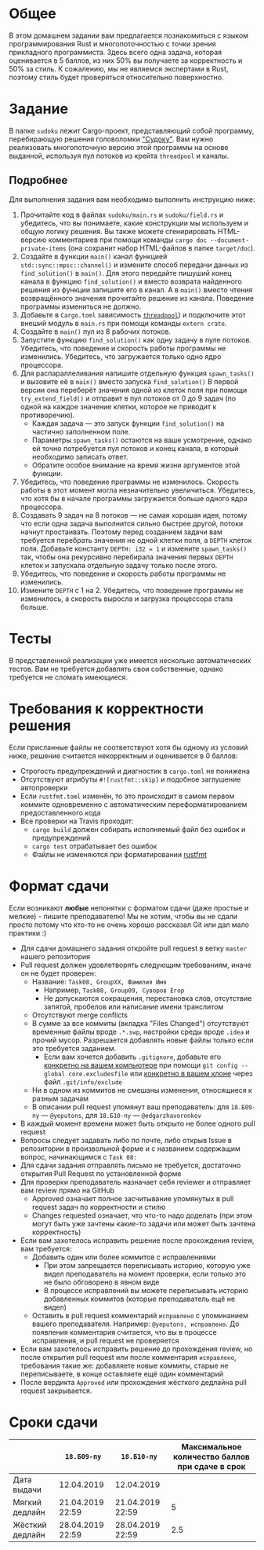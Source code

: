 # Общее

В этом домашнем задании вам предлагается познакомиться с языком программирования Rust и многопоточностью с точки зрения прикладного программиста.
Здесь всего одна задача, которая оценивается в 5 баллов, из них 50% вы получаете за корректность и 50% за стиль.
К сожалению, мы не являемся экспертами в Rust, поэтому стиль будет проверяться относительно поверхностно.

# Задание

В папке `sudoku` лежит Cargo-проект, представляющий собой программу, перебирающую решения головоломки ["Судоку"](https://ru.wikipedia.org/wiki/%D0%A1%D1%83%D0%B4%D0%BE%D0%BA%D1%83).
Вам нужно реализовать многопоточную версию этой программы на основе выданной, используя пул потоков из крейта `threadpool` и каналы.

## Подробнее

Для выполнения задания вам необходимо выполнить инструкцию ниже:

1. Прочитайте код в файлах `sudoku/main.rs` и `sudoku/field.rs` и убедитесь, что вы понимаете, какие конструкции мы используем и общую логику решения.
   Вы также можете сгенирировать HTML-версию комментариев при помощи команды `cargo doc --document-private-items`
   (она сохранит набор HTML-файлов в папке `target/doc`).
2. Создайте в функции `main()` канал функцией `std::sync::mpsc::channel()` и измените способ
   передачи данных из `find_solution()` в `main()`.
   Для этого передайте пишуший конец канала в функцию `find_solution()` и вместо возврата
   найденного решения из функции запишите его в канал.
   А в `main()` вместо чтения возвращённого значения прочитайте решение из канала.
   Поведение программы измениться не должно.
3. Добавьте в `Cargo.toml` зависимость [`threadpool`](https://docs.rs/threadpool/1.7.1/threadpool/)) и подключите этот внеший модуль в `main.rs`
   при помощи команды `extern crate`.
4. Создайте в `main()` пул из 8 рабочих потоков.
5. Запустите функцию `find_solution()` как одну задачу в пуле потоков.
   Убедитесь, что поведение и скорость работы программы не изменились.
   Убедитесь, что загружается только одно ядро процессора.
6. Для распараллеливания напишите отдельную функция `spawn_tasks()` и вызовите её в `main()` вместо запуска `find_solution()`
   В первой версии она переберёт значения одной из клеток поля при помощи `try_extend_field()` и
   отправит в пул потоков от 0 до 9 задач (по одной на каждое значение клетки, которое не приводит к противоречию).
   * Каждая задача — это запуск функции `find_solution()` на частично заполненном поле.
   * Параметры `spawn_tasks()` остаются на ваше усмотрение, однако ей точно потребуется пул потоков и конец канала, в который необходимо записать ответ.
   * Обратите особое внимание на время жизни аргументов этой функции.
7. Убедитесь, что поведение программы не изменилось.
   Скорость работы в этот момент могла незначительно увеличиться.
   Убедитесь, что хотя бы в начале программы загружается больше одного ядра процессора.
8. Создавать 9 задач на 8 потоков — не самая хорошая идея, потому что
   если одна задача выполнится сильно быстрее другой, потоки начнут простаивать.
   Поэтому перед созданием задачи вам требуется перебрать значения не одной клетки поля,
   а `DEPTH` клеток поля.
   Добавьте константу `DEPTH: i32 = 1` и измените `spawn_tasks()` так, чтобы она
   рекурсивно перебирала значения первых `DEPTH` клеток и запускала отдельную задачу
   только после этого.
9. Убедитесь, что поведение и скорость работы программы не изменились.
10. Измените `DEPTH` с 1 на 2.
    Убедитесь, что поведение программы не изменилось,
    а скорость выросла и загрузка процессора стала больше.

# Тесты

В представленной реализации уже имеется несколько автоматических тестов.
Вам не требуется добавлять свои собственные, однако требуется не сломать имеющиеся.

# Требования к корректности решения

Если присланные файлы не соответствуют хотя бы одному из условий ниже, решение считается некорректным и оценивается в 0 баллов:

* Строгость предупреждений и диагностик в `cargo.toml` не понижена
* Отсутствуют атрибуты `#![rustfmt::skip]` и подобное заглушение автопроверки
* Если `rustfmt.toml` изменён, то это происходит в самом первом коммите одновременно с автоматическим переформатированием предоставленного кода
* Все проверки на Travis проходят:
  * `cargo build` должен собирать исполняемый файл без ошибок и предупреждений
  * `cargo test` отрабатывает без ошибок
  * Файлы не изменяются при форматировании [rustfmt](https://github.com/rust-lang/rustfmt)

# Формат сдачи
Если возникают **любые** непонятки с форматом сдачи (даже простые и мелкие) - пишите преподавателю!
Мы не хотим, чтобы вы не сдали просто потому что кто-то не очень хорошо рассказал Git или дал мало практики :)

* Для сдачи домашнего задания откройте pull request в ветку `master` нашего репозитория
* Pull request должен удовлетворять следующим требованиям, иначе он не будет проверен:
  * Название: `Task08, GroupXX, Фамилия Имя`
    * Например, `Task08, Group09, Суворов Егор`
    * Не допускаются сокращения, перестановка слов, отсутствие запятой, пробелов или написание имени транслитом
  * Отсутствуют merge conflicts
  * В сумме за все коммиты (вкладка "Files Changed") отсутствуют временные файлы вроде `.*.swp`, настройки среды вроде `.idea` и прочий мусор.
    Разрешается добавлять новые файлы только если это требуется заданием.
    * Если вам хочется добавить `.gitignore`, добавьте его [конкретно на вашем компьютере](https://help.github.com/en/articles/ignoring-files#create-a-global-gitignore)
      при помощи `git config --global core.excludesfile` или [конкретно в вашем клоне](https://help.github.com/en/articles/ignoring-files#explicit-repository-excludes)
      через файл `.git/info/exclude`
  * Ни в одном из коммитов не смешаны изменения, относящиеся к разным задачам
  * В описании pull request упомянут ваш преподаватель:
    для `18.Б09-пу` — `@yeputons`, для `18.Б10-пу` — `@edgarzhavoronkov`
* В каждый момент времени может быть открыто не более одного pull request
* Вопросы следует задавать либо по почте, либо открыв Issue в репозитории в произвольной форме и с названием содержащим вопрос, начинающимся с `Task 08:`
* Для сдачи задания отправлять письмо не требуется, достаточно открытия Pull Request по установленной форме
* Для проверки преподаватель назначает себя reviewer и отправляет вам review прямо на GitHub
  * Approved означает полное засчитывание упомянутых в pull request задач по корректности и стилю
  * Changes requested означает, что что-то надо доделать (при этом могут быть уже зачтены какие-то задачи или может быть зачтена корректность)
* Если вам захотелось исправить решение после прохождения review, вам требуется:
  * Добавить один или более коммитов с исправлениями
    * При этом запрещается переписывать историю, которую уже видел преподаватель на момент проверки, если только это не было обговорено в явном виде
    * В процессе исправлений вы можете переписывать историю добавленных коммитов (которые преподаватель ещё не видел)
  * Оставить в pull request комментарий `исправлено` с упоминанием вашего преподавателя.
    Например: `@yeputons, исправлено`.
    До появления комментария считается, что вы в процессе исправления, и pull request не проверяется
* Если вам захотелось исправить решение до прохождения review, но после открытия pull request или после комментария `исправлено`,
  требования такие же: добавляете новые коммиты, старые не переписываете, в конце оставляете ещё один комментарий
* После вердикта `Approved` или прохождения жёсткого дедлайна pull request закрывается.

# Сроки сдачи
|   | `18.Б09-пу` | `18.Б10-пу` |Максимальное количество баллов при сдаче в срок
|---|---|---|---|
|Дата выдачи|12.04.2019|12.04.2019||
|Мягкий дедлайн|21.04.2019 22:59|21.04.2019 22:59|5|
|Жёсткий дедлайн|28.04.2019 22:59|28.04.2019 22:59|2.5|

